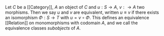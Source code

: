Let $C$ be a [[Category]], $A$ an object of $C$ and $u:S\rightarrow A$, $v:\rightarrow A$ two morphisms. Then we say $u$ and $v$ are equivalent, written $u\equiv v$ if there exists an isomorphism $\Phi : S \rightarrow T$ with $u = v \circ \Phi$. This defines an equivalence [[Relation]] on monomorphisms with codomain $A$, and we call the equivalence classes *subobjects* of $A$.